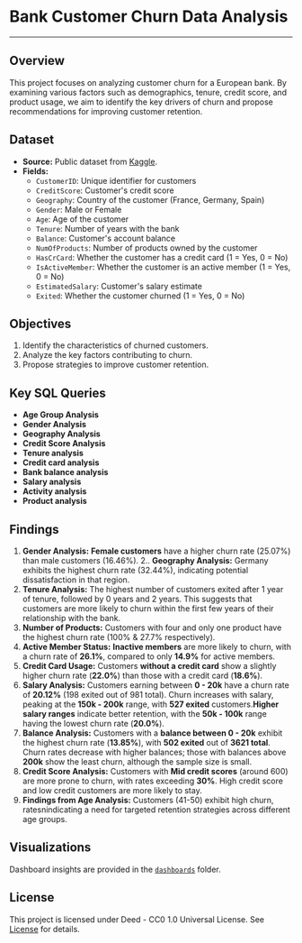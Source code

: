 # Bank Customer Churn Data Analysis

---

## Overview
This project focuses on analyzing customer churn for a European bank. By examining various factors such as demographics, tenure, credit score, and product usage, we aim to identify the key drivers of churn and propose recommendations for improving customer retention.

## Dataset
- **Source:** Public dataset from [Kaggle](https://www.kaggle.com/datasets/shubhammeshram579/bank-customer-churn-prediction).
- **Fields:** 
  - `CustomerID`: Unique identifier for customers
  - `CreditScore`: Customer's credit score
  - `Geography`: Country of the customer (France, Germany, Spain)
  - `Gender`: Male or Female
  - `Age`: Age of the customer
  - `Tenure`: Number of years with the bank
  - `Balance`: Customer's account balance
  - `NumOfProducts`: Number of products owned by the customer
  - `HasCrCard`: Whether the customer has a credit card (1 = Yes, 0 = No)
  - `IsActiveMember`: Whether the customer is an active member (1 = Yes, 0 = No)
  - `EstimatedSalary`: Customer's salary estimate
  - `Exited`: Whether the customer churned (1 = Yes, 0 = No)

## Objectives
1. Identify the characteristics of churned customers.
2. Analyze the key factors contributing to churn.
3. Propose strategies to improve customer retention.

## Key SQL Queries
- **Age Group Analysis**
- **Gender Analysis**
- **Geography Analysis**
- **Credit Score Analysis** 
- **Tenure analysis**
- **Credit card analysis**
- **Bank balance analysis**
- **Salary analysis**
- **Activity analysis**
- **Product analysis**

## Findings
1. **Gender Analysis:** **Female customers** have a higher churn rate (25.07%) than male customers (16.46%). 
2.. **Geography Analysis:** Germany exhibits the highest churn rate (32.44%), indicating potential dissatisfaction in that region. 
4. **Tenure Analysis:** The highest number of customers exited after 1 year of tenure, followed by 0 years and 2 years. This suggests that customers are more likely to churn within the first few years of their relationship with the bank.
5. **Number of Products:** Customers with four and only one product have the highest churn rate (100% & 27.7% respectively). 
6. **Active Member Status:** **Inactive members** are more likely to churn, with a churn rate of **26.1%**, compared to only **14.9%** for active members. 
7. **Credit Card Usage:** Customers **without a credit card** show a slightly higher churn rate (**22.0%**) than those with a credit card (**18.6%**).   
8. **Salary Analysis:** Customers earning between **0 - 20k** have a churn rate of **20.12%** (198 exited out of 981 total). Churn increases with salary, peaking at the **150k - 200k** range, with **527 exited** customers.**Higher salary ranges** indicate better retention, with the **50k - 100k** range having the lowest churn rate (**20.0%**). 
9. **Balance Analysis:** Customers with a **balance between 0 - 20k** exhibit the highest churn rate (**13.85%**), with **502 exited** out of **3621 total**. Churn rates decrease with higher balances; those with balances above **200k** show the least churn, although the sample size is small. 
10. **Credit Score Analysis:** Customers with **Mid credit scores** (around 600) are more prone to churn, with rates exceeding **30%**. High credit score and low credit customers are more likely to stay. 
11. **Findings from Age Analysis:** Customers (41-50) exhibit high churn, ratesnindicating a need for targeted retention strategies across different age groups. 


## Visualizations
Dashboard insights are provided in the [`dashboards`](https://github.com/Dhanushwr/Bank-customer-churn-analysis/tree/main/Dashboard) folder.

## License
This project is licensed under Deed - CC0 1.0 Universal License. See [License](https://creativecommons.org/publicdomain/zero/1.0/) for details.
